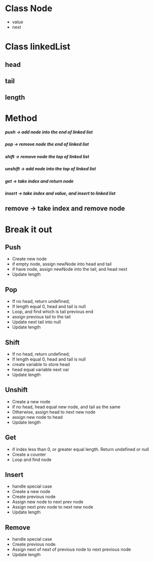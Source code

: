 # Class Node

- value
- next

# Class linkedList

## head

## tail

## length

# Method

##### push -> add node into the end of linked list

##### pop -> remove node the end of linked list

##### shift -> remove node the top of linked list

##### unshift -> add node into the top of linked list

##### get -> take index and return node

##### insert -> take index and value, and insert to linked list

## remove -> take index and remove node

# Break it out

## Push

- Create new node
- if empty node, assign newNode into head and tail
- if have node, assign newNode into the tail, and head next
- Update length

## Pop

- If no head, return undefined;
- If length equal 0, head and tail is null
- Loop, and find which is tail previous end
- assign previous tail to the tail
- Update next tail into null
- Update length

## Shift

- If no head, return undefined;
- If length equal 0, head and tail is null
- create variable to store head
- head equal variable next var
- Update length

## Unshift

- Create a new node
- if no head, head equal new node, and tail as the same
- Otherwise, assign head to next new node
- assign new node to head
- Update length

## Get

- if index less than 0, or greater equal length. Return undefined or null
- Create a counter
- Loop and find node

## Insert

- handle special case
- Create a new node
- Create previous node
- Assign new node to next prev node
- Assign next prev node to next new node
- Update length

## Remove

- handle special case
- Create previous node
- Assign next of next of previous node to next previous node
- Update length
